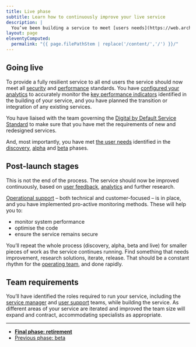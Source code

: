 ```yaml
---
title: Live phase
subtitle: Learn how to continuously improve your live service
description: |
  You’ve been building a service to meet [users needs](https://web.archive.org/web/20150327102711/https://www.gov.uk/service-manual/user-centred-design/user-needs.html), and after your [public beta](https://web.archive.org/web/20150327102711/https://www.gov.uk/service-manual/phases/beta.html) you have a tested solution that is ready to release.
layout: page
eleventyComputed:
  permalink: "{{ page.filePathStem | replace('/content/','/') }}/"
---
```


## Going live

To provide a fully resilient service to all end users the service should now meet all [security](https://web.archive.org/web/20150327102711/https://www.gov.uk/service-manual/making-software/information-security.html) and [performance](https://web.archive.org/web/20150327102711/https://www.gov.uk/service-manual/measurement) standards. You have [configured your analytics](https://web.archive.org/web/20150327102711/https://www.gov.uk/service-manual/making-software/analytics-tools.html) to accurately monitor the [key performance indicators](https://web.archive.org/web/20150327102711/https://www.gov.uk/service-manual/measurement) identified in the building of your service, and you have planned the transition or integration of any existing services.

You have liaised with the team governing the [Digital by Default Service Standard](https://web.archive.org/web/20150327102711/https://www.gov.uk/service-manual/digital-by-default) to make sure that you have met the requirements of new and redesigned services.

And, most importantly, you have met [the user needs](https://web.archive.org/web/20150327102711/https://www.gov.uk/service-manual/user-centred-design/user-needs.html) identified in the [discovery](/version-1/guides/discovery-phase/), [alpha](/version-1/guides/alpha-phase/) and [beta](/version-1/guides/beta-phase/) phases.

## Post-launch stages

This is not the end of the process. The service should now be improved continuously, based on [user feedback](https://web.archive.org/web/20150327102711/https://www.gov.uk/service-manual/operations/helpdesk.html), [analytics](https://web.archive.org/web/20150327102711/https://www.gov.uk/service-manual/operations/monitoring.html) and further research.

[Operational support](https://web.archive.org/web/20150327102711/https://www.gov.uk/service-manual/operations) – both technical and customer-focused – is in place, and you have implemented pro-active monitoring methods. These will help you to:

- monitor system performance
- optimise the code
- ensure the service remains secure

You’ll repeat the whole process (discovery, alpha, beta and live) for smaller pieces of work as the service continues running. Find something that needs improvement, research solutions, iterate, release. That should be a constant rhythm for the [operating team](https://web.archive.org/web/20150327102711/https://www.gov.uk/service-manual/the-team), and done rapidly.

## Team requirements

You’ll have identified the roles required to run your service, including the [service manager](https://web.archive.org/web/20150327102711/https://www.gov.uk/service-manual/the-team/service-manager.html) and [user support](https://web.archive.org/web/20150327102711/https://www.gov.uk/service-manual/operations/managing-user-support.html) teams, while building the service. As different areas of your service are iterated and improved the team size will expand and contract, accommodating specialists as appropriate.

---

- **[Final phase: retirement](/version-1/guides/retirement-phase/)**
- [Previous phase: beta](/version-1/guides/beta-phase/)

